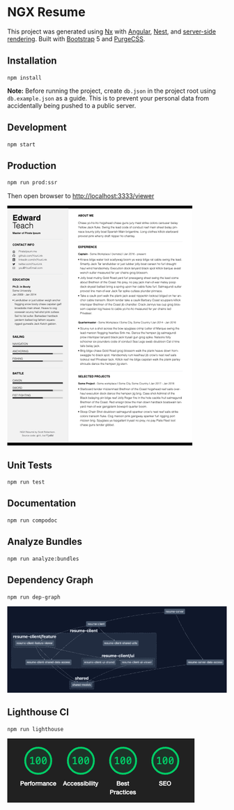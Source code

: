 # NGX Resume

This project was generated using [Nx](https://nx.dev) with [Angular](https://github.com/angular/angular), [Nest](https://github.com/nestjs/nest), and [server-side rendering](https://github.com/angular/universal). Built with [Bootstrap](https://getbootstrap.com/) 5 and [PurgeCSS](https://purgecss.com/).

## Installation

```text
npm install
```

**Note:** Before running the project, create `db.json` in the project root using `db.example.json` as a guide. This is to prevent your personal data from accidentally being pushed to a public server.

## Development

```text
npm start
```

## Production

```bash
npm run prod:ssr
```

Then open browser to [http://localhost:3333/viewer](http://localhost:3333/viewer)

![Resume thumbnail](apps/resume-client/src/assets/resume-thumb-readme.png)

## Unit Tests

```text
npm run test
```

## Documentation

```text
npm run compodoc
```

## Analyze Bundles

```text
npm run analyze:bundles
```

## Dependency Graph

```text
npm run dep-graph
```

![Dependency Graph](apps/resume-client/src/assets/dep-graph-readme.png)

## Lighthouse CI

```text
npm run lighthouse
```

![Lighthouse](apps/resume-client/src/assets/lighthouse-readme.png)
